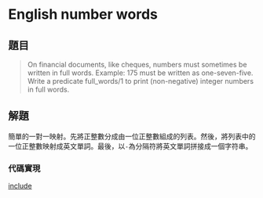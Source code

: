 # English number words

## 題目

>On financial documents, like cheques, numbers must sometimes be written in full words. Example: 175 must be written as one-seven-five. Write a predicate full_words/1 to print (non-negative) integer numbers in full words. 

## 解題

簡單的一對一映射。先將正整數分成由一位正整數組成的列表。然後，將列表中的一位正整數映射成英文單詞。最後，以`-`為分隔符將英文單詞拼接成一個字符串。

### 代碼實現

[include](../../../python99/misc/p705.py)

